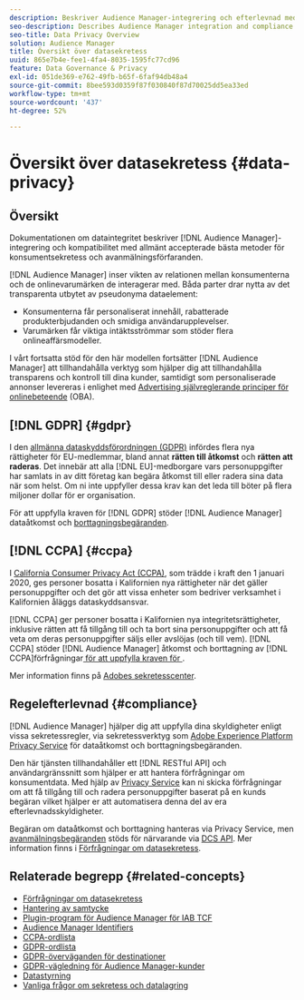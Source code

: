 ```yaml
---
description: Beskriver Audience Manager-integrering och efterlevnad med allmänt vedertagna metoder för konsumentsekretess och avanmälan.
seo-description: Describes Audience Manager integration and compliance with generally accepted best practices related to consumer privacy and opt-out procedures.
seo-title: Data Privacy Overview
solution: Audience Manager
title: Översikt över datasekretess
uuid: 865e7b4e-fee1-4fa4-8035-1595fc77cd96
feature: Data Governance & Privacy
exl-id: 051de369-e762-49fb-b65f-6faf94db48a4
source-git-commit: 8bee593d0359f87f030840f87d70025dd5ea33ed
workflow-type: tm+mt
source-wordcount: '437'
ht-degree: 52%

---
```


# Översikt över datasekretess {#data-privacy}

## Översikt

Dokumentationen om dataintegritet beskriver [!DNL Audience Manager]-integrering och kompatibilitet med allmänt accepterade bästa metoder för konsumentsekretess och avanmälningsförfaranden.

[!DNL Audience Manager] inser vikten av relationen mellan konsumenterna och de onlinevarumärken de interagerar med. Båda parter drar nytta av det transparenta utbytet av pseudonyma dataelement:

* Konsumenterna får personaliserat innehåll, rabatterade produkterbjudanden och smidiga användarupplevelser.
* Varumärken får viktiga intäktsströmmar som stöder flera onlineaffärsmodeller.

I vårt fortsatta stöd för den här modellen fortsätter [!DNL Audience Manager] att tillhandahålla verktyg som hjälper dig att tillhandahålla transparens och kontroll till dina kunder, samtidigt som personaliserade annonser levereras i enlighet med [Advertising självreglerande principer för onlinebeteende](https://www.iab.com/news/self-regulatory-principles-for-online-behavioral-advertising/) (OBA).

## [!DNL GDPR] {#gdpr}

I den [allmänna dataskyddsförordningen (GDPR)](https://gdpr.eu/data-privacy/) infördes flera nya rättigheter för EU-medlemmar, bland annat **rätten till åtkomst** och **rätten att raderas**. Det innebär att alla [!DNL EU]-medborgare vars personuppgifter har samlats in av ditt företag kan begära åtkomst till eller radera sina data när som helst. Om ni inte uppfyller dessa krav kan det leda till böter på flera miljoner dollar för er organisation.

För att uppfylla kraven för [!DNL GDPR] stöder [!DNL Audience Manager] dataåtkomst och [borttagningsbegäranden](data-privacy-requests.md).

## [!DNL CCPA] {#ccpa}

I [California Consumer Privacy Act (CCPA)](https://www.caprivacy.org/about), som trädde i kraft den 1 januari 2020, ges personer bosatta i Kalifornien nya rättigheter när det gäller personuppgifter och det gör att vissa enheter som bedriver verksamhet i Kalifornien åläggs dataskyddsansvar.

[!DNL CCPA] ger personer bosatta i Kalifornien nya integritetsrättigheter, inklusive rätten att få tillgång till och ta bort sina personuppgifter och att få veta om deras personuppgifter säljs eller avslöjas (och till vem). [!DNL CCPA] stöder [!DNL Audience Manager] åtkomst och borttagning av [!DNL CCPA]förfrågningar[ för att uppfylla kraven för ](data-privacy-requests.md).

Mer information finns på [Adobes sekretesscenter](https://www.adobe.com/se/privacy/opt-out.html#customeruse).

## Regelefterlevnad {#compliance}

[!DNL Audience Manager] hjälper dig att uppfylla dina skyldigheter enligt vissa sekretessregler, via sekretessverktyg som [Adobe Experience Platform Privacy Service](https://experienceleague.adobe.com/docs/experience-platform/privacy/home.html?lang=en) för dataåtkomst och borttagningsbegäranden.

Den här tjänsten tillhandahåller ett [!DNL RESTful API] och användargränssnitt som hjälper er att hantera förfrågningar om konsumentdata. Med hjälp av [Privacy Service](https://experienceleague.adobe.com/docs/experience-platform/privacy/home.html?lang=en) kan ni skicka förfrågningar om att få tillgång till och radera personuppgifter baserat på en kunds begäran vilket hjälper er att automatisera denna del av era efterlevnadsskyldigheter.

Begäran om dataåtkomst och borttagning hanteras via Privacy Service, men [avanmälningsbegäranden](data-privacy-requests.md#opt-out-requests) stöds för närvarande via [DCS API](../../api/dcs-intro/dcs-api-reference/dcs-api-reference-overview.md). Mer information finns i [Förfrågningar om datasekretess](data-privacy-requests.md).

## Relaterade begrepp {#related-concepts}

* [Förfrågningar om datasekretess](data-privacy-requests.md)
* [Hantering av samtycke](data-privacy-consent.md)
* [Plugin-program för Audience Manager för IAB TCF](aam-iab-plugin.md)
* [Audience Manager Identifiers](data-privacy-ids.md)
* [CCPA-ordlista](aam-ccpa-glossary.md)
* [GDPR-ordlista](aam-gdpr-glossary.md)
* [GDPR-överväganden för destinationer](aam-gdpr-partners.md)
* [GDPR-vägledning för Audience Manager-kunder](aam-gdpr-readiness.md)
* [Datastyrning](data-governance.md)
* [Vanliga frågor om sekretess och datalagring](../../faq/faq-privacy.md)
